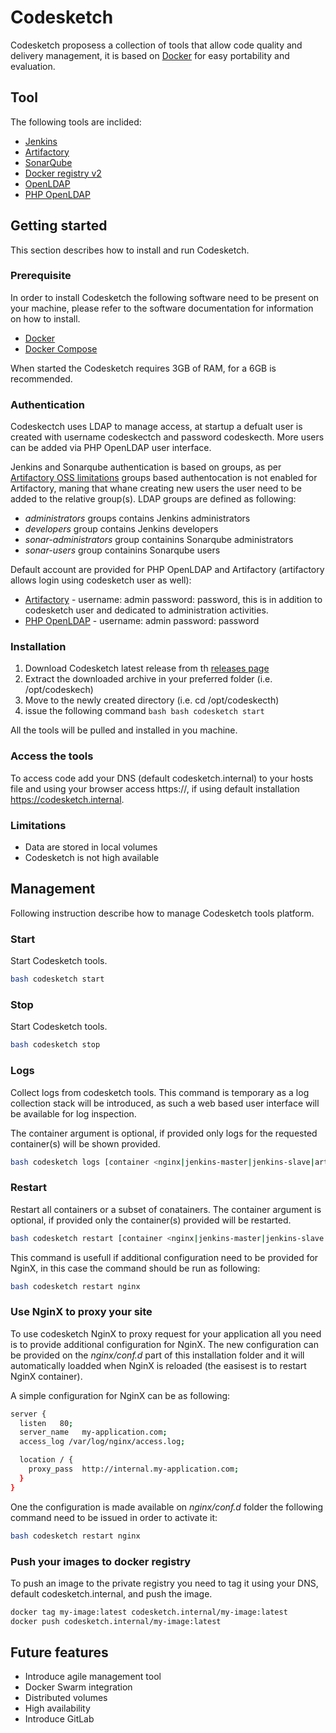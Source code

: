 # Codesketch

Codesketch proposess a collection of tools that allow code quality and delivery management, it is based on [Docker](https://www.docker.com) for easy portability and evaluation. 

## Tool

The following tools are inclided:
* [Jenkins](https://jenkins.io/)
* [Artifactory](https://www.jfrog.com/open-source/)
* [SonarQube](http://www.sonarqube.org/)
* [Docker registry v2](https://docs.docker.com/registry/)
* [OpenLDAP](http://www.openldap.org)
* [PHP OpenLDAP](http://phpldapadmin.sourceforge.net/wiki/index.php/Main_Page)

## Getting started

This section describes how to install and run Codesketch.

### Prerequisite

In order to install Codesketch the following software need to be present on your machine, please refer to the software documentation for information on how to install.

* [Docker](https://docs.docker.com/engine/quickstart/)
* [Docker Compose](https://docs.docker.com/compose/overview/)

When started the Codesketch requires 3GB of RAM, for a 6GB is recommended.

### Authentication

Codeskectch uses LDAP to manage access, at startup a defualt user is created with username codeskectch and password codeskecth. More users can be added via PHP OpenLDAP user interface. 

Jenkins and Sonarqube authentication is based on groups, as per [Artifactory OSS limitations](https://www.jfrog.com/confluence/display/RTF/Artifactory+Comparison+Matrix) groups based authentocation is not enabled for Artifactory, maning that whane creating new users the user need to be added to the relative group(s).
LDAP groups are defined as following:

 * *administrators* groups contains Jenkins administrators
 * *developers* group contains Jenkins developers
 * *sonar-administrators* group containins Sonarqube administrators
 * *sonar-users* group containins Sonarqube users

Default account are provided for PHP OpenLDAP and Artifactory (artifactory allows login using codesketch user as well):
* [Artifactory](https://www.jfrog.com/open-source/) - username: admin password: password, this is in addition to codesketch user and dedicated to administration activities.
* [PHP OpenLDAP](http://phpldapadmin.sourceforge.net/wiki/index.php/Main_Page) - username: admin password: password

### Installation

1. Download Codesketch latest release from th [releases page](https://github.com/quirinobrizi/codesketch/releases)
2. Extract the downloaded archive in your preferred folder (i.e. /opt/codeskech)
3. Move to the newly created directory (i.e. cd /opt/codeskecth)
4. issue the following command ```bash bash codesketch start ```

All the tools will be pulled and installed in you machine.

### Access the tools

To access code add your DNS (default codesketch.internal) to your hosts file and using your browser access https://<DNS>, if using default installation https://codesketch.internal.

### Limitations

* Data are stored in local volumes
* Codesketch is not high available 

## Management

Following instruction describe how to manage Codesketch tools platform.

### Start

Start Codesketch tools.

``` bash
bash codesketch start
```

### Stop

Start Codesketch tools.

``` bash
bash codesketch stop
```

### Logs

Collect logs from codesketch tools. This command is temporary as a log collection stack will be introduced, as such a web based user interface will be available for log inspection.

The container argument is optional, if provided only logs for the requested container(s) will be shown provided.

``` bash
bash codesketch logs [container <nginx|jenkins-master|jenkins-slave|artifactory|registry|lighthouse|sonarqube|postgresql>]
```

### Restart
Restart all containers or a subset of conatainers. The container argument is optional, if provided only the container(s) provided will be restarted.

```bash
bash codesketch restart [container <nginx|jenkins-master|jenkins-slave|artifactory|registry|lighthouse|sonarqube|postgresql>]
```

This command is usefull if additional configuration need to be provided for NginX, in this case the command should be run as following:

```bash
bash codesketch restart nginx
```

### Use NginX to proxy your site

To use codesketch NginX to proxy request for your application all you need is to provide additional configuration for NginX. The new configuration can be provided on the *nginx/conf.d* part of this installation folder and it will automatically loadded when NginX is reloaded (the easisest is to restart NginX container).

A simple configuration for NginX can be as following:

```bash
server {
  listen   80;
  server_name   my-application.com;
  access_log /var/log/nginx/access.log;

  location / {
    proxy_pass  http://internal.my-application.com;
  }
}
```

One the configuration is made available on *nginx/conf.d* folder the following command need to be issued in order to activate it:

```bash
bash codesketch restart nginx
```

### Push your images to docker registry

To push an image to the private registry you need to tag it using your DNS, default codesketch.internal, and push the image.

```bash
docker tag my-image:latest codesketch.internal/my-image:latest
docker push codesketch.internal/my-image:latest
```

## Future features

* Introduce agile management tool
* Docker Swarm integration
* Distributed volumes
* High availability
* Introduce GitLab

